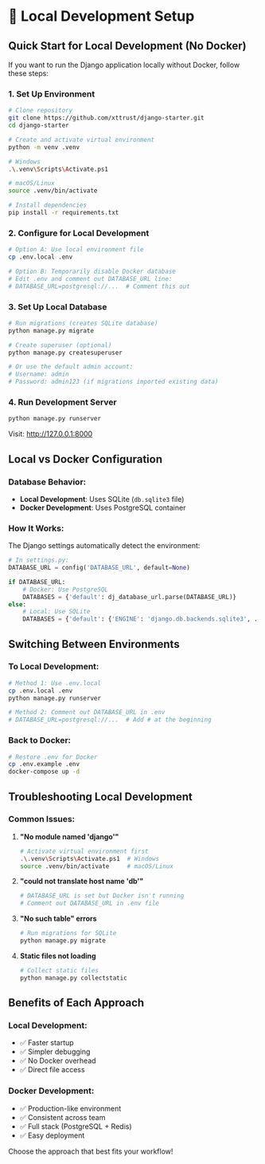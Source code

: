 # 🔧 Local Development Setup

## Quick Start for Local Development (No Docker)

If you want to run the Django application locally without Docker, follow these steps:

### 1. Set Up Environment

```bash
# Clone repository
git clone https://github.com/xttrust/django-starter.git
cd django-starter

# Create and activate virtual environment
python -m venv .venv

# Windows
.\.venv\Scripts\Activate.ps1

# macOS/Linux  
source .venv/bin/activate

# Install dependencies
pip install -r requirements.txt
```

### 2. Configure for Local Development

```bash
# Option A: Use local environment file
cp .env.local .env

# Option B: Temporarily disable Docker database
# Edit .env and comment out DATABASE_URL line:
# DATABASE_URL=postgresql://...  # Comment this out
```

### 3. Set Up Local Database

```bash
# Run migrations (creates SQLite database)
python manage.py migrate

# Create superuser (optional)
python manage.py createsuperuser

# Or use the default admin account:
# Username: admin
# Password: admin123 (if migrations imported existing data)
```

### 4. Run Development Server

```bash
python manage.py runserver
```

Visit: http://127.0.0.1:8000

## Local vs Docker Configuration

### Database Behavior:
- **Local Development**: Uses SQLite (`db.sqlite3` file)
- **Docker Development**: Uses PostgreSQL container

### How It Works:
The Django settings automatically detect the environment:

```python
# In settings.py:
DATABASE_URL = config('DATABASE_URL', default=None)

if DATABASE_URL:
    # Docker: Use PostgreSQL
    DATABASES = {'default': dj_database_url.parse(DATABASE_URL)}
else:
    # Local: Use SQLite
    DATABASES = {'default': {'ENGINE': 'django.db.backends.sqlite3', ...}}
```

## Switching Between Environments

### To Local Development:
```bash
# Method 1: Use .env.local
cp .env.local .env
python manage.py runserver

# Method 2: Comment out DATABASE_URL in .env
# DATABASE_URL=postgresql://...  # Add # at the beginning
```

### Back to Docker:
```bash
# Restore .env for Docker
cp .env.example .env
docker-compose up -d
```

## Troubleshooting Local Development

### Common Issues:

1. **"No module named 'django'"**
   ```bash
   # Activate virtual environment first
   .\.venv\Scripts\Activate.ps1  # Windows
   source .venv/bin/activate     # macOS/Linux
   ```

2. **"could not translate host name 'db'"**
   ```bash
   # DATABASE_URL is set but Docker isn't running
   # Comment out DATABASE_URL in .env file
   ```

3. **"No such table" errors**
   ```bash
   # Run migrations for SQLite
   python manage.py migrate
   ```

4. **Static files not loading**
   ```bash
   # Collect static files
   python manage.py collectstatic
   ```

## Benefits of Each Approach

### Local Development:
- ✅ Faster startup
- ✅ Simpler debugging
- ✅ No Docker overhead
- ✅ Direct file access

### Docker Development:
- ✅ Production-like environment
- ✅ Consistent across team
- ✅ Full stack (PostgreSQL + Redis)
- ✅ Easy deployment

Choose the approach that best fits your workflow!